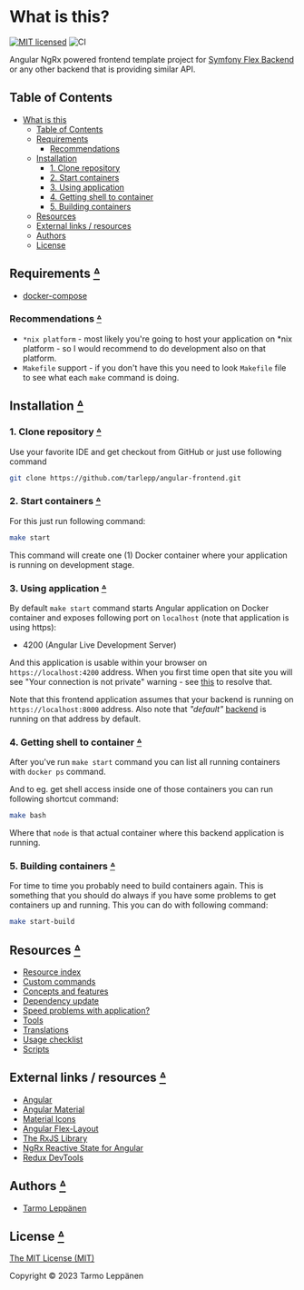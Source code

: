 # What is this?

[![MIT licensed](https://img.shields.io/badge/license-MIT-blue.svg)](LICENSE)
![CI](https://github.com/tarlepp/angular-ngrx-frontend/workflows/CI/badge.svg)

Angular NgRx powered frontend template project for
[Symfony Flex Backend](https://github.com/tarlepp/symfony-flex-backend)
or any other backend that is providing similar API.

## Table of Contents

* [What is this](#what-is-this)
  * [Table of Contents](#table-of-contents)
  * [Requirements](#requirements-table-of-contents)
    * [Recommendations](#recommendations-table-of-contents)
  * [Installation](#installation-table-of-contents)
    * [1. Clone repository](#1-clone-repository-table-of-contents)
    * [2. Start containers](#2-start-containers-table-of-contents)
    * [3. Using application](#3-using-application-table-of-contents)
    * [4. Getting shell to container](#4-getting-shell-to-container-table-of-contents)
    * [5. Building containers](#5-building-containers-table-of-contents)
  * [Resources](#resources-table-of-contents)
  * [External links / resources](#external-links--resources-table-of-contents)
  * [Authors](#authors-table-of-contents)
  * [License](#license-table-of-contents)

## Requirements [ᐞ](#table-of-contents)

* [docker-compose](https://docs.docker.com/compose/install/)

### Recommendations [ᐞ](#table-of-contents)

* `*nix platform` - most likely you're going to host your application on *nix
  platform - so I would recommend to do development also on that platform.
* `Makefile` support - if you don't have this you need to look `Makefile` file
  to see what each `make` command is doing.

## Installation [ᐞ](#table-of-contents)

### 1. Clone repository [ᐞ](#table-of-contents)

Use your favorite IDE and get checkout from GitHub or just use following command

```bash
git clone https://github.com/tarlepp/angular-frontend.git
```

### 2. Start containers [ᐞ](#table-of-contents)

For this just run following command:

```bash
make start
```

This command will create one (1) Docker container where your application is
running on development stage.

### 3. Using application [ᐞ](#table-of-contents)

By default `make start` command starts Angular application on Docker container
and exposes following port on `localhost` (note that application is using
https):

* 4200 (Angular Live Development Server)

And this application is usable within your browser on `https://localhost:4200`
address. When you first time open that site you will see "Your connection is
not private" warning - see [this](./docker/ssl/README.md) to resolve that.

Note that this frontend application assumes that your backend is running on
`https://localhost:8000` address. Also note that _"default"_
[backend](https://github.com/tarlepp/symfony-flex-backend)
is running on that address by default.

### 4. Getting shell to container [ᐞ](#table-of-contents)

After you've run `make start` command you can list all running containers with
`docker ps` command.

And to eg. get shell access inside one of those containers you can run following
shortcut command:

```bash
make bash
```

Where that `node` is that actual container where this backend application is
running.

### 5. Building containers [ᐞ](#table-of-contents)

For time to time you probably need to build containers again. This is something
that you should do always if you have some problems to get containers up and
running. This you can do with following command:

```bash
make start-build
```

## Resources [ᐞ](#table-of-contents)

* [Resource index](doc/README.md)
* [Custom commands](doc/COMMANDS.md)
* [Concepts and features](doc/CONCEPTS_AND_FEATURES.md)
* [Dependency update](doc/DEPENDENCY_UPDATE.md)
* [Speed problems with application?](doc/SPEED_UP_DOCKER_COMPOSE.md)
* [Tools](doc/TOOLS.md)
* [Translations](doc/TRANSLATIONS.md)
* [Usage checklist](doc/USAGE_CHECKLIST.md)
* [Scripts](scripts/README.md)

## External links / resources [ᐞ](#table-of-contents)

* [Angular](https://angular.io/)
* [Angular Material](https://material.angular.io/)
* [Material Icons](https://material.io/resources/icons/)
* [Angular Flex-Layout](https://github.com/angular/flex-layout)
* [The RxJS Library](https://angular.io/guide/rx-library)
* [NgRx Reactive State for Angular](https://ngrx.io/)
* [Redux DevTools](https://chrome.google.com/webstore/detail/redux-devtools/lmhkpmbekcpmknklioeibfkpmmfibljd)

## Authors [ᐞ](#table-of-contents)

* [Tarmo Leppänen](https://github.com/tarlepp)

## License [ᐞ](#table-of-contents)

[The MIT License (MIT)](LICENSE)

Copyright © 2023 Tarmo Leppänen
